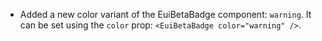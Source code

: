 - Added a new color variant of the EuiBetaBadge component: `warning`. It can be set using the `color` prop: `<EuiBetaBadge color="warning" />`.
